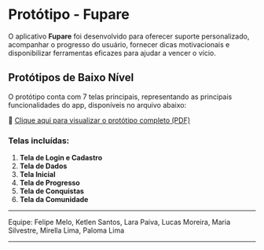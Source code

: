 # Protótipo - Fupare

O aplicativo **Fupare** foi desenvolvido para oferecer suporte personalizado, acompanhar o progresso do usuário, fornecer dicas motivacionais e disponibilizar ferramentas eficazes para ajudar a vencer o vício.

## Protótipos de Baixo Nível

O protótipo conta com 7 telas principais, representando as principais funcionalidades do app, disponíveis no arquivo abaixo:

📄 [Clique aqui para visualizar o protótipo completo (PDF)](https://github.com/ketlenrss/prototipo-fupare/blob/main/prototipo/prototipo-fupare%20(1).pdf)

### Telas incluídas:
1. **Tela de Login e Cadastro**
2. **Tela de Dados**
3. **Tela Inicial**
4. **Tela de Progresso**
5. **Tela de Conquistas**
6. **Tela da Comunidade**

---

Equipe: Felipe Melo, Ketlen Santos, Lara Paiva, Lucas Moreira, Maria Silvestre, Mirella Lima, Paloma Lima

---



